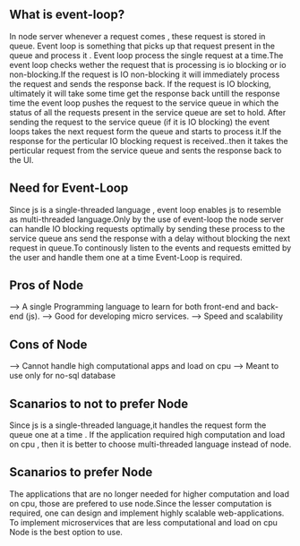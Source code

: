 ## What is event-loop?
In node server  whenever a request comes , these request is stored in queue. Event loop is something that picks up that request present in the queue and process it . Event loop process the single request at a time.The event loop checks wether the request that is processing is io blocking or io non-blocking.If the request is IO non-blocking it will immediately process the request and sends the response back. If the request is IO blocking, ultimately it will take some time get the response back untill the response time the event loop pushes the request to the service queue in which the status of all the requests present in the service queue are set to hold.
	  After sending the request to the service queue (if it is IO blocking) the event loops takes 
the next request form the queue and starts to process it.If the response for the perticular IO blocking request is received..then it takes the perticular request from the service queue and sents the response back to the UI.

## Need for Event-Loop
Since js is a single-threaded language , event loop enables js to resemble as multi-threaded language.Only by the use of event-loop the node server can handle IO blocking requests optimally by sending these process to the service queue ans send the response with a delay without blocking the next request in queue.To continously listen to the events and requests emitted by the user and handle them one at a time Event-Loop is required.

## Pros of Node
--> A single Programming language to learn for both front-end and back-end (js).
--> Good for developing micro services.
--> Speed and scalability

## Cons of Node
--> Cannot handle high computational apps and load on cpu
--> Meant to use only for no-sql database

## Scanarios to not to prefer Node
Since js is a single-threaded language,it handles the request form the queue one at a time . If the application required high computation and load on cpu , then it is better to choose multi-threaded language instead of node.

## Scanarios to prefer Node
The applications that are no longer needed for higher computation and load on cpu, those are prefered to use node.Since the lesser computation is required, one can design and implement highly scalable web-applications. To implement microservices that are less computational and load on cpu Node is the best option to use.
